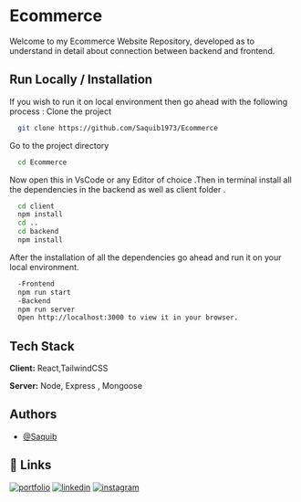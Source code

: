 # Ecommerce

Welcome to my Ecommerce Website Repository, developed as to understand in detail about connection between backend and frontend.

## Run Locally / Installation

If you wish to run it on local environment then go ahead with the following process :
Clone the project

```bash
  git clone https://github.com/Saquib1973/Ecommerce
```

Go to the project directory

```bash
  cd Ecommerce
```

Now open this in VsCode or any Editor of choice .Then in terminal install all the dependencies in the backend as well as client folder .

```bash
  cd client
  npm install
  cd ..
  cd backend
  npm install
```
After the installation of all the dependencies go ahead and run it on your local environment.

```bash
  -Frontend
  npm run start
  -Backend
  npm run server
  Open http://localhost:3000 to view it in your browser.
```


## Tech Stack

**Client:** React,TailwindCSS

**Server:** Node, Express , Mongoose

## Authors

- [@Saquib](https://github.com/Saquib1973)

## 🔗 Links

[![portfolio](https://img.shields.io/badge/my_portfolio-000?style=for-the-badge&logo=ko-fi&logoColor=white)](https://saquib-ali.web.app/)
[![linkedin](https://img.shields.io/badge/linkedin-0A66C2?style=for-the-badge&logo=linkedin&logoColor=white)](https://www.linkedin.com/in/saquib-ali-4a3235219/)
[![instagram](https://img.shields.io/badge/twitter-1DA1F2?style=for-the-badge&logo=instagram&logoColor=white)](https://www.instagram.com/kooky._.cookie/)
